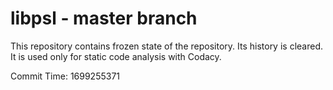 # libpsl - master branch

This repository contains frozen state of the repository.
Its history is cleared. It is used only for static code
analysis with Codacy.

Commit Time: 1699255371